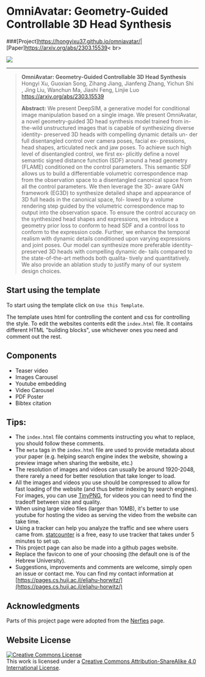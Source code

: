 # OmniAvatar: Geometry-Guided Controllable 3D Head Synthesis
###[Project]https://hongyixu37.github.io/omniavatar/| [Paper]https://arxiv.org/abs/2303.15539< br>

![](imgs/intro.gif)

___

> **OmniAvatar: Geometry-Guided Controllable 3D Head Synthesis**<br>
> Hongyi Xu, Guoxian Song, Zihang Jiang, Jianfeng Zhang, Yichun Shi<br>
> , Jing Liu, Wanchun Ma, Jiashi Feng, Linjie Luo<br>
> https://arxiv.org/abs/2303.15539 <br>
>
>**Abstract:** We present DeepSIM, a generative model for conditional image manipulation based on a single image.
We present OmniAvatar, a novel geometry-guided 3D head synthesis model trained from in-the-wild unstructured images that is capable of synthesizing diverse identity- preserved 3D heads with compelling dynamic details un- der full disentangled control over camera poses, facial ex- pressions, head shapes, articulated neck and jaw poses. To achieve such high level of disentangled control, we first ex- plicitly define a novel semantic signed distance function (SDF) around a head geometry (FLAME) conditioned on the control parameters. This semantic SDF allows us to build a differentiable volumetric correspondence map from the observation space to a disentangled canonical space from all the control parameters. We then leverage the 3D- aware GAN framework (EG3D) to synthesize detailed shape and appearance of 3D full heads in the canonical space, fol- lowed by a volume rendering step guided by the volumetric correspondence map to output into the observation space. To ensure the control accuracy on the synthesized head shapes and expressions, we introduce a geometry prior loss to conform to head SDF and a control loss to conform to the expression code. Further, we enhance the temporal realism with dynamic details conditioned upon varying expressions and joint poses. Our model can synthesize more preferable identity-preserved 3D heads with compelling dynamic de- tails compared to the state-of-the-art methods both qualita- tively and quantitatively. We also provide an ablation study to justify many of our system design choices.

## Start using the template
To start using the template click on `Use this Template`.

The template uses html for controlling the content and css for controlling the style. 
To edit the websites contents edit the `index.html` file. It contains different HTML "building blocks", use whichever ones you need and comment out the rest.  

## Components
- Teaser video
- Images Carousel
- Youtube embedding
- Video Carousel
- PDF Poster
- Bibtex citation

## Tips:
- The `index.html` file contains comments instructing you what to replace, you should follow these comments.
- The `meta` tags in the `index.html` file are used to provide metadata about your paper 
(e.g. helping search engine index the website, showing a preview image when sharing the website, etc.)
- The resolution of images and videos can usually be around 1920-2048, there rarely a need for better resolution that take longer to load. 
- All the images and videos you use should be compressed to allow for fast loading of the website (and thus better indexing by search engines). For images, you can use [TinyPNG](https://tinypng.com), for videos you can need to find the tradeoff between size and quality.
- When using large video files (larger than 10MB), it's better to use youtube for hosting the video as serving the video from the website can take time.
- Using a tracker can help you analyze the traffic and see where users came from. [statcounter](https://statcounter.com) is a free, easy to use tracker that takes under 5 minutes to set up. 
- This project page can also be made into a github pages website.
- Replace the favicon to one of your choosing (the default one is of the Hebrew University). 
- Suggestions, improvements and comments are welcome, simply open an issue or contact me. You can find my contact information at [https://pages.cs.huji.ac.il/eliahu-horwitz/](https://pages.cs.huji.ac.il/eliahu-horwitz/)

## Acknowledgments
Parts of this project page were adopted from the [Nerfies](https://nerfies.github.io/) page.

## Website License
<a rel="license" href="http://creativecommons.org/licenses/by-sa/4.0/"><img alt="Creative Commons License" style="border-width:0" src="https://i.creativecommons.org/l/by-sa/4.0/88x31.png" /></a><br />This work is licensed under a <a rel="license" href="http://creativecommons.org/licenses/by-sa/4.0/">Creative Commons Attribution-ShareAlike 4.0 International License</a>.
